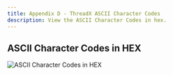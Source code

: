 ```yaml
---
title: Appendix D - ThreadX ASCII Character Codes
description: View the ASCII Character Codes in hex.
---
```


## ASCII Character Codes in HEX

![ASCII Character Codes in HEX](../media/user-guide/ascii-character-codes-hex.png)

